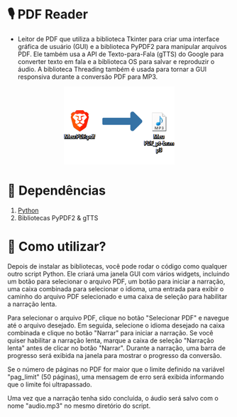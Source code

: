 # __🎙️ PDF Reader__
- Leitor de PDF que utiliza a biblioteca Tkinter para criar uma interface gráfica de usuário (GUI) e a biblioteca PyPDF2 para manipular arquivos PDF. Ele também usa a API de Texto-para-Fala (gTTS) do Google para converter texto em fala e a biblioteca OS para salvar e reproduzir o áudio. A biblioteca Threading também é usada para tornar a GUI responsiva durante a conversão PDF para MP3.

<p align="center">
  <img src="/img_exemplo.png?raw=true "Exemplo")" />
</p>

# __📌 Dependências__
1. [Python](https://www.python.org/downloads/)
2. Bibliotecas PyPDF2 & gTTS

# __🤔 Como utilizar?__
Depois de instalar as bibliotecas, você pode rodar o código como qualquer outro script Python. Ele criará uma janela GUI com vários widgets, incluindo um botão para selecionar o arquivo PDF, um botão para iniciar a narração, uma caixa combinada para selecionar o idioma, uma entrada para exibir o caminho do arquivo PDF selecionado e uma caixa de seleção para habilitar a narração lenta.

Para selecionar o arquivo PDF, clique no botão "Selecionar PDF" e navegue até o arquivo desejado. Em seguida, selecione o idioma desejado na caixa combinada e clique no botão "Narrar" para iniciar a narração. Se você quiser habilitar a narração lenta, marque a caixa de seleção "Narração lenta" antes de clicar no botão "Narrar". Durante a narração, uma barra de progresso será exibida na janela para mostrar o progresso da conversão.

Se o número de páginas no PDF for maior que o limite definido na variável "pag_limit" (50 páginas), uma mensagem de erro será exibida informando que o limite foi ultrapassado.

Uma vez que a narração tenha sido concluída, o áudio será salvo com o nome "audio.mp3" no mesmo diretório do script.
